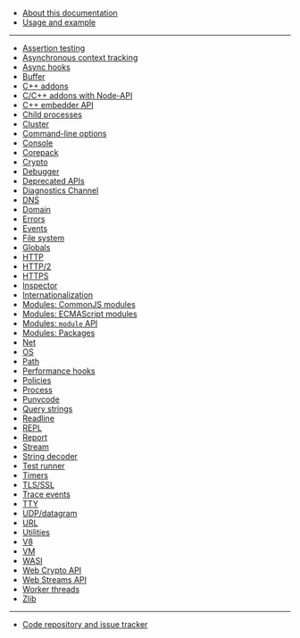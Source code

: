 <!--
  NB(chrisdickinson): if you move this file, be sure to update
  tools/doc/html.mjs to point at the new location.
-->

<!--introduced_in=v0.10.0-->

* [About this documentation](documentation.md)
* [Usage and example](synopsis.md)

<hr class="line"/>

* [Assertion testing](assert.md)
* [Asynchronous context tracking](async_context.md)
* [Async hooks](async_hooks.md)
* [Buffer](buffer.md)
* [C++ addons](addons.md)
* [C/C++ addons with Node-API](n-api.md)
* [C++ embedder API](embedding.md)
* [Child processes](child_process.md)
* [Cluster](cluster.md)
* [Command-line options](cli.md)
* [Console](console.md)
* [Corepack](corepack.md)
* [Crypto](crypto.md)
* [Debugger](debugger.md)
* [Deprecated APIs](deprecations.md)
* [Diagnostics Channel](diagnostics_channel.md)
* [DNS](dns.md)
* [Domain](domain.md)
* [Errors](errors.md)
* [Events](events.md)
* [File system](fs.md)
* [Globals](globals.md)
* [HTTP](http.md)
* [HTTP/2](http2.md)
* [HTTPS](https.md)
* [Inspector](inspector.md)
* [Internationalization](intl.md)
* [Modules: CommonJS modules](modules.md)
* [Modules: ECMAScript modules](esm.md)
* [Modules: `module` API](module.md)
* [Modules: Packages](packages.md)
* [Net](net.md)
* [OS](os.md)
* [Path](path.md)
* [Performance hooks](perf_hooks.md)
* [Policies](policy.md)
* [Process](process.md)
* [Punycode](punycode.md)
* [Query strings](querystring.md)
* [Readline](readline.md)
* [REPL](repl.md)
* [Report](report.md)
* [Stream](stream.md)
* [String decoder](string_decoder.md)
* [Test runner](test.md)
* [Timers](timers.md)
* [TLS/SSL](tls.md)
* [Trace events](tracing.md)
* [TTY](tty.md)
* [UDP/datagram](dgram.md)
* [URL](url.md)
* [Utilities](util.md)
* [V8](v8.md)
* [VM](vm.md)
* [WASI](wasi.md)
* [Web Crypto API](webcrypto.md)
* [Web Streams API](webstreams.md)
* [Worker threads](worker_threads.md)
* [Zlib](zlib.md)

<hr class="line"/>

* [Code repository and issue tracker](https://github.com/nodejs/node)
